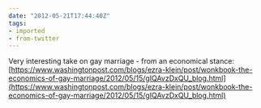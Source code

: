 ```yaml
---
date: "2012-05-21T17:44:40Z"
tags:
- imported
- from-twitter
---
```

Very interesting take on gay marriage - from an economical stance: [https://www.washingtonpost.com/blogs/ezra-klein/post/wonkbook-the-economics-of-gay-marriage/2012/05/15/gIQAvzDxQU_blog.html](https://www.washingtonpost.com/blogs/ezra-klein/post/wonkbook-the-economics-of-gay-marriage/2012/05/15/gIQAvzDxQU_blog.html)
